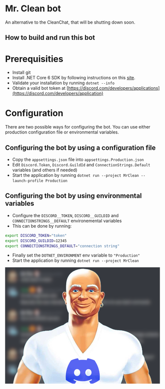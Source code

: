 # Mr. Clean bot

An alternative to the CleanChat, that will be shutting down soon.

## How to build and run this bot

# Prerequisities
- Install git
- Install .NET Core 6 SDK by following instructions on this [site](https://dotnet.microsoft.com/en-us/download).
- Validate your installation by running `dotnet --info`
- Obtain a valid bot token at [https://discord.com/developers/applications](https://discord.com/developers/application)

# Configuration

There are two possible ways for configuring the bot. You can use either production configuration file or environmental variables.

## Configuring the bot by using a configuration file

- Copy the `appsettings.json` file into `appsettings.Production.json`
- Edit `Discord.Token`, `Discord.GuildId` and `ConnectionStrings.Default` variables (and others if needed)
- Start the application by running `dotnet run --project MrClean --launch-profile Production`

## Configuring the bot by using environmental variables

- Configure the `DISCORD__TOKEN`, `DISCORD__GUILDID` and `CONNECTIONSTRINGS__DEFAULT` environemental variables
- This can be done by running:
```bash
export DISCORD_TOKEN="token"
export DISCORD_GUILDID=12345
export CONNECTIONSTRINGS_DEFAULT="connection string"
```

- Finally set the `DOTNET_ENVIRONMENT` env variable to `"Production"`
- Start the application by running `dotnet run --project MrClean`


![Mr. Clean logo](./logo.png)